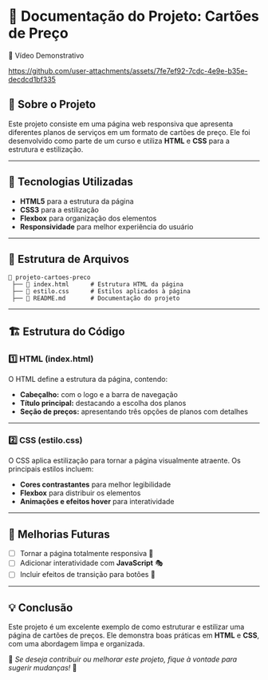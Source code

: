 # 📌 Documentação do Projeto: Cartões de Preço

🎥 Vídeo Demonstrativo

https://github.com/user-attachments/assets/7fe7ef92-7cdc-4e9e-b35e-decdcd1bf335

## 📄 Sobre o Projeto
Este projeto consiste em uma página web responsiva que apresenta diferentes planos de serviços em um formato de cartões de preço. Ele foi desenvolvido como parte de um curso e utiliza **HTML** e **CSS** para a estrutura e estilização.

---

## 🚀 Tecnologias Utilizadas

- **HTML5** para a estrutura da página
- **CSS3** para a estilização
- **Flexbox** para organização dos elementos
- **Responsividade** para melhor experiência do usuário

---

## 📁 Estrutura de Arquivos

```
📂 projeto-cartoes-preco
 ├── 📜 index.html      # Estrutura HTML da página
 ├── 🎨 estilo.css      # Estilos aplicados à página
 ├── 📄 README.md       # Documentação do projeto
```

---

## 🏗 Estrutura do Código

### **1️⃣ HTML (index.html)**

O HTML define a estrutura da página, contendo:

- **Cabeçalho:** com o logo e a barra de navegação
- **Título principal:** destacando a escolha dos planos
- **Seção de preços:** apresentando três opções de planos com detalhes

---

### **2️⃣ CSS (estilo.css)**

O CSS aplica estilização para tornar a página visualmente atraente. Os principais estilos incluem:

- **Cores contrastantes** para melhor legibilidade
- **Flexbox** para distribuir os elementos
- **Animações e efeitos hover** para interatividade



---

## 📢 Melhorias Futuras
- [ ] Tornar a página totalmente responsiva 📱
- [ ] Adicionar interatividade com **JavaScript** 🎭
- [ ] Incluir efeitos de transição para botões 🎨

---

## 💡 Conclusão
Este projeto é um excelente exemplo de como estruturar e estilizar uma página de cartões de preços. Ele demonstra boas práticas em **HTML** e **CSS**, com uma abordagem limpa e organizada.

📌 *Se deseja contribuir ou melhorar este projeto, fique à vontade para sugerir mudanças!* 🚀


